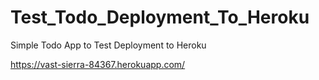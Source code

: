 # Test_Todo_Deployment_To_Heroku
Simple Todo App to Test Deployment to Heroku

https://vast-sierra-84367.herokuapp.com/
